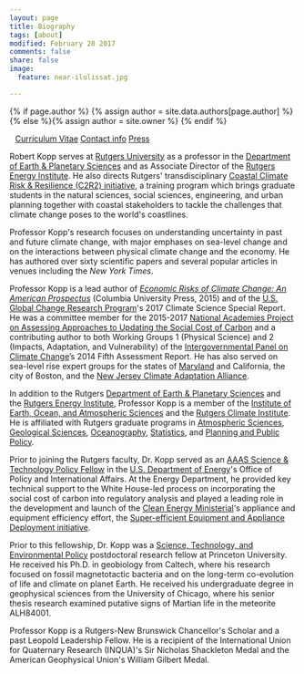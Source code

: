 ```yaml
---
layout: page
title: Biography
tags: [about]
modified: February 20 2017
comments: false
share: false
image:
  feature: near-ilulissat.jpg

---
```


{% if page.author %}
  {% assign author = site.data.authors[page.author] %}{% else %}{% assign author = site.owner %}
  {% endif %}


<div style="margin: 10px" itemscope itemtype="http://schema.org/Person">
<p>
<a href="{{ author.cv }}" class="author-social"><i class="fa fa-fw fa-caret-right"></i> Curriculum Vitae</a>
<a href="{{ author.contact-page }}" class="author-social"><i class="fa fa-fw fa-caret-right"></i> Contact info</a>
<a href="http://www.google.com/search?hl=en&gl=us&tbm=nws&q=%22Robert+Kopp%22+OR+%22Bob+Kopp%22+Rutgers" class="author-social"><i class="fa fa-fw fa-caret-right"></i> Press</a>
</p>
</div>

Robert Kopp serves at [Rutgers University](http://www.rutgers.edu/) as a professor in the [Department of Earth & Planetary Sciences](http://geology.rutgers.edu/) and as Associate Director of
the [Rutgers Energy Institute](http://rei.rutgers.edu/). He also directs Rutgers' transdisciplinary [Coastal Climate Risk & Resilience (C2R2) initiative](http://c2r2.rutgers.edu), a training program which brings graduate students in the natural sciences, social sciences, engineering, and urban planning together with coastal stakeholders to tackle the challenges that climate change poses to the world's coastlines.

Professor Kopp's research focuses on understanding uncertainty in past and future climate change, with major emphases on sea-level change and on the interactions between physical climate change and the economy. He has authored over sixty scientific papers and several popular articles in venues including the _New York Times_.

Professor Kopp is a lead author of [ _Economic Risks of Climate Change: An American Prospectus_](http://www.climateprospectus.org/) (Columbia University Press, 2015) and of the [U.S. Global Change Research Program](http://www.globalchange.gov)'s 2017 Climate Science Special Report.  He was a committee member for the 2015-2017 [National Academies Project on Assessing Approaches to Updating the Social Cost of Carbon](http://sites.nationalacademies.org/DBASSE/BECS/CurrentProjects/DBASSE_167526) and a contributing author to both Working Groups 1 (Physical Science) and 2 (Impacts, Adaptation, and Vulnerability) of the [Intergovernmental Panel on Climate Change](http://www.ipcc.ch)’s 2014 Fifth Assessment Report. He has also served on sea-level rise expert groups for the states of [Maryland](http://www.umces.edu/sea-level) and California, the city of Boston, and the [New Jersey Climate Adaptation Alliance](http://njadapt.rutgers.edu).

In addition to the  Rutgers  [Department of Earth & Planetary Sciences](http://geology.rutgers.edu/) and
the [Rutgers Energy Institute](http://rei.rutgers.edu/), Professor Kopp is a member of the [Institute of Earth, Ocean, and Atmospheric Sciences](http://eoas.rutgers.edu) and the [Rutgers Climate Institute](http://climatechange.rutgers.edu). He is affiliated with Rutgers graduate programs in [Atmospheric Sciences](http://atmos.rutgers.edu), [Geological Sciences](http://eps.rutgers.edu), [Oceanography](http://marine.rutgers.edu), [Statistics](http://statistics.rutgers.edu), and [Planning and Public Policy](http://policy.rutgers.edu/).

Prior to joining the Rutgers faculty, Dr. Kopp served as an [AAAS Science & Technology Policy Fellow](http://fellowships.aaas.org/) in the
[U.S. Department of Energy](http://www.energy.gov)'s Office of Policy and International Affairs. At the Energy Department, he provided key technical support to the White House-led process on incorporating the social cost of carbon into regulatory analysis and played a leading role in the development and launch of the [Clean Energy Ministerial](http://www.cleanenergyministerial.org)'s appliance and equipment efficiency effort, the [Super-efficient Equipment and Appliance Deployment initiative](http://www.superefficient.org).

Prior to this fellowship, Dr. Kopp was a [Science, Technology, and Environmental Policy](http://www.princeton.edu/step/) postdoctoral research fellow at Princeton University. He received his Ph.D. in geobiology from Caltech, where his research focused on fossil magnetotactic bacteria and on the long-term co-evolution of life and climate on planet Earth. He received his undergraduate degree in geophysical sciences from the University of Chicago, where his senior thesis research examined putative signs of Martian life in the meteorite ALH84001.

Professor Kopp is a Rutgers-New Brunswick Chancellor's Scholar and a past Leopold Leadership Fellow. He is a recipient of the International Union for Quaternary Research (INQUA)'s Sir Nicholas Shackleton Medal and the American Geophysical Union's William Gilbert Medal.